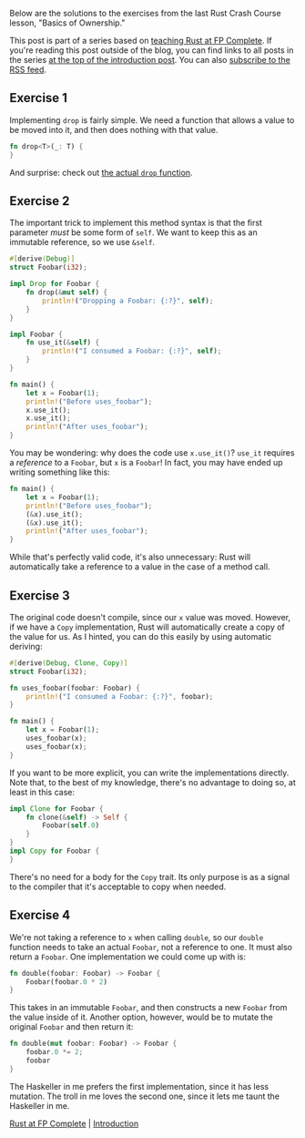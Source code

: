 Below are the solutions to the exercises from the last Rust Crash
Course lesson, "Basics of Ownership."

This post is part of a series based on [teaching Rust at FP
Complete](https://www.fpcomplete.com/rust). If you're reading this post outside
of the blog, you can find links to all posts in the series [at the top of the
introduction
post](https://www.snoyman.com/blog/2018/10/introducing-rust-crash-course). You
can also [subscribe to the RSS
feed](https://www.snoyman.com/feed/rust-crash-course).

## Exercise 1

Implementing `drop` is fairly simple. We need a function that allows a
value to be moved into it, and then does nothing with that value.

```rust
fn drop<T>(_: T) {
}
```

And surprise: check out [the actual `drop`
function](https://doc.rust-lang.org/src/core/mem.rs.html#795).

## Exercise 2

The important trick to implement this method syntax is that the first
parameter _must_ be some form of `self`. We want to keep this as an
immutable reference, so we use `&self`.

```rust
#[derive(Debug)]
struct Foobar(i32);

impl Drop for Foobar {
    fn drop(&mut self) {
        println!("Dropping a Foobar: {:?}", self);
    }
}

impl Foobar {
    fn use_it(&self) {
        println!("I consumed a Foobar: {:?}", self);
    }
}

fn main() {
    let x = Foobar(1);
    println!("Before uses_foobar");
    x.use_it();
    x.use_it();
    println!("After uses_foobar");
}
```

You may be wondering: why does the code use `x.use_it()`? `use_it`
requires a _reference_ to a `Foobar`, but `x` is a `Foobar`! In fact,
you may have ended up writing something like this:

```rust
fn main() {
    let x = Foobar(1);
    println!("Before uses_foobar");
    (&x).use_it();
    (&x).use_it();
    println!("After uses_foobar");
}
```

While that's perfectly valid code, it's also unnecessary: Rust will
automatically take a reference to a value in the case of a method
call.

## Exercise 3

The original code doesn't compile, since our `x` value was
moved. However, if we have a `Copy` implementation, Rust will
automatically create a copy of the value for us. As I hinted, you can
do this easily by using automatic deriving:

```rust
#[derive(Debug, Clone, Copy)]
struct Foobar(i32);

fn uses_foobar(foobar: Foobar) {
    println!("I consumed a Foobar: {:?}", foobar);
}

fn main() {
    let x = Foobar(1);
    uses_foobar(x);
    uses_foobar(x);
}
```

If you want to be more explicit, you can write the implementations
directly. Note that, to the best of my knowledge, there's no advantage
to doing so, at least in this case:

```rust
impl Clone for Foobar {
    fn clone(&self) -> Self {
        Foobar(self.0)
    }
}
impl Copy for Foobar {
}
```

There's no need for a body for the `Copy` trait. Its only purpose is
as a signal to the compiler that it's acceptable to copy when needed.

## Exercise 4

We're not taking a reference to `x` when calling `double`, so our
`double` function needs to take an actual `Foobar`, not a reference to
one. It must also return a `Foobar`. One implementation we could come
up with is:

```rust
fn double(foobar: Foobar) -> Foobar {
    Foobar(foobar.0 * 2)
}
```

This takes in an immutable `Foobar`, and then constructs a new
`Foobar` from the value inside of it. Another option, however, would
be to mutate the original `Foobar` and then return it:

```rust
fn double(mut foobar: Foobar) -> Foobar {
    foobar.0 *= 2;
    foobar
}
```

The Haskeller in me prefers the first implementation, since it has
less mutation. The troll in me loves the second one, since it lets me
taunt the Haskeller in me.

[Rust at FP Complete](https://www.fpcomplete.com/rust) | [Introduction](https://www.snoyman.com/blog/2018/10/introducing-rust-crash-course)
